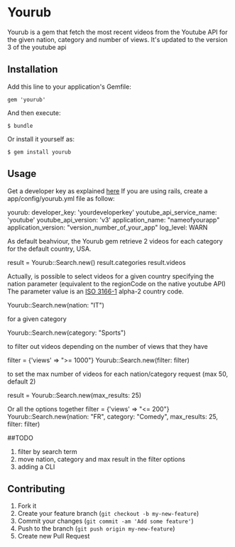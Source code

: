 # Yourub

Yourub is a gem that fetch the most recent videos from the Youtube API for the given nation, category and number of views. It's updated to the version 3 of the youtube api

## Installation

Add this line to your application's Gemfile:

    gem 'yourub'

And then execute:

    $ bundle

Or install it yourself as:

    $ gem install yourub

## Usage

Get a developer key as explained [here](http://www.youtube.com/watch?v=Im69kzhpR3I)
If you are using rails, create a app/config/yourub.yml file as follow:

  yourub:
    developer_key: 'yourdeveloperkey'
    youtube_api_service_name: 'youtube'
    youtube_api_version: 'v3'
    application_name: "nameofyourapp"
    application_version: "version_number_of_your_app"
    log_level: WARN


As default beahviour, the Yourub gem retrieve 2 videos for each category for the default country, USA.

  result = Yourub::Search.new()
  result.categories
  result.videos


Actually, is possible to select videos for a given country specifying the nation parameter (equivalent to the regionCode on the native youtube API) The parameter value is an [ISO 3166-1](http://www.iso.org/iso/country_codes/iso_3166_code_lists/country_names_and_code_elements.htm) alpha-2 country code.

  Yourub::Search.new(nation: "IT")


for a given category

  Yourub::Search.new(category: "Sports")


to filter out videos depending on the number of views that they have

  filter = {'views' => ">= 1000"}
  Yourub::Search.new(filter: filter)


to set the max number of videos for each nation/category request (max 50, default 2)

  result = Yourub::Search.new(max_results: 25)

Or all the options together
  filter = {'views' => "<= 200"}
  Yourub::Search.new(nation: "FR", category: "Comedy", max_results: 25, filter: filter)

##TODO

1. filter by search term
2. move nation, category and max result in the filter options
3. adding a CLI

## Contributing

1. Fork it
2. Create your feature branch (`git checkout -b my-new-feature`)
3. Commit your changes (`git commit -am 'Add some feature'`)
4. Push to the branch (`git push origin my-new-feature`)
5. Create new Pull Request
